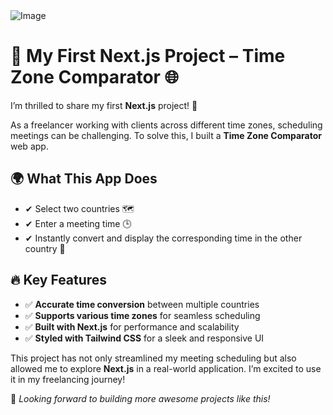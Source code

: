 
<body>
    <img src="https://github.com/user-attachments/assets/0668bb5b-5a48-44c2-853a-ff5e200b9298" alt="Image" />
    <h1>🚀 My First Next.js Project – Time Zone Comparator 🌐</h1>
    <p>I’m thrilled to share my first <strong>Next.js</strong> project! 🎉</p>
    <p>As a freelancer working with clients across different time zones, scheduling meetings can be challenging. To solve this, I built a <strong>Time Zone Comparator</strong> web app.</p>

<h2>🌍 What This App Does</h2>
<ul>
    <li>✔ Select two countries 🗺</li>
        <li>✔ Enter a meeting time 🕒</li>
        <li>✔ Instantly convert and display the corresponding time in the other country 📅</li>
    </ul>

<h2>🔥 Key Features</h2>
    <ul>
        <li>✅ <strong>Accurate time conversion</strong> between multiple countries</li>
        <li>✅ <strong>Supports various time zones</strong> for seamless scheduling</li>
        <li>✅ <strong>Built with Next.js</strong> for performance and scalability</li>
        <li>✅ <strong>Styled with Tailwind CSS</strong> for a sleek and responsive UI</li>
    </ul>

<p>This project has not only streamlined my meeting scheduling but also allowed me to explore <strong>Next.js</strong> in a real-world application. I’m excited to use it in my freelancing journey!</p>

<p>📌 <em>Looking forward to building more awesome projects like this!</em></p>
</body>

